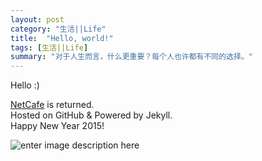 ```yaml
---
layout: post
category: "生活||Life"
title:  "Hello, world!"
tags: [生活||Life]
summary: "对于人生而言，什么更重要？每个人也许都有不同的选择。"
---
```


Hello  :)

[NetCafe](http://blog.pop925.net) is returned.   
Hosted on GitHub & Powered by Jekyll.   
Happy New Year 2015!

![enter image description here](https://lh5.googleusercontent.com/AqYaEsEXGMHqTiunHAVe3AjKa73CiOM4lGLs3OFncJY=s200 "IMG_4125.JPG")
